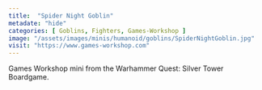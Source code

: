 ```yaml
---
title:  "Spider Night Goblin"
metadate: "hide"
categories: [ Goblins, Fighters, Games-Workshop ]
image: "/assets/images/minis/humanoid/goblins/SpiderNightGoblin.jpg"
visit: "https://www.games-workshop.com"
---
```

Games Workshop mini from the Warhammer Quest: Silver Tower Boardgame.